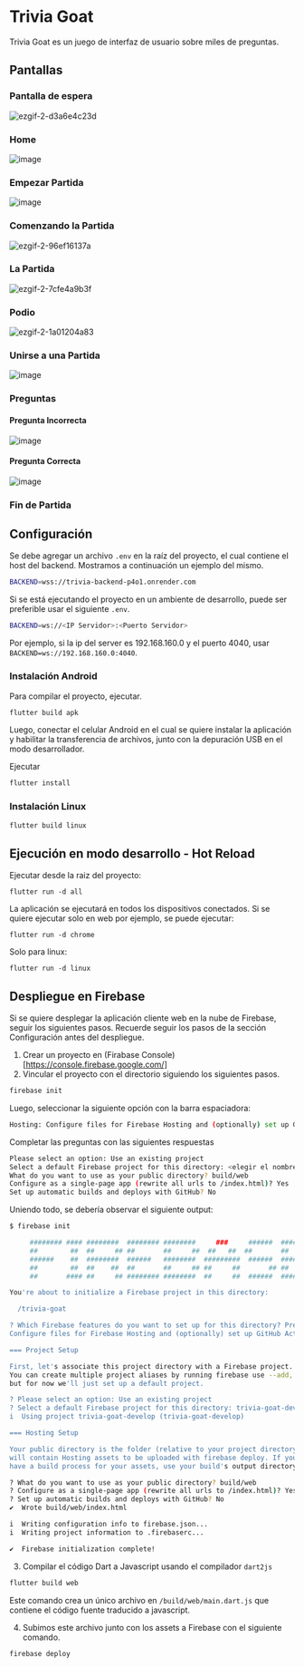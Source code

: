 # Trivia Goat
Trivia Goat es un juego de interfaz de usuario sobre miles de preguntas.

## Pantallas

### Pantalla de espera

![ezgif-2-d3a6e4c23d](https://github.com/wikispiders/trivia-goat/assets/65830097/a51935e8-aeff-42cc-8771-7a971259e4b7)

### Home
![image](https://github.com/wikispiders/trivia-goat/assets/65830097/b3aed37f-6b5d-4577-8d9e-e9d6a7dee15d)


### Empezar Partida
![image](https://github.com/wikispiders/trivia-goat/assets/65830097/57d8823d-ecd4-439d-996c-c4b04bc467c1)

### Comenzando la Partida

![ezgif-2-96ef16137a](https://github.com/wikispiders/trivia-goat/assets/65830097/bdd3431e-70f1-42ec-936a-5ac11098c0ba)

### La Partida
![ezgif-2-7cfe4a9b3f](https://github.com/wikispiders/trivia-goat/assets/65830097/2e579c05-732d-46c0-821c-ec91168d32f2)


### Podio

![ezgif-2-1a01204a83](https://github.com/wikispiders/trivia-goat/assets/65830097/c47124bd-c0ce-4083-b1d9-709532240bad)


### Unirse a una Partida
![image](https://github.com/wikispiders/trivia-goat/assets/65830097/64987388-525f-40fe-8ab1-dd3c81b6ce7a)

### Preguntas
#### Pregunta Incorrecta
![image](https://github.com/wikispiders/trivia-goat/assets/65830097/ea0c5c79-3708-4cd4-9818-6cbd86e3c9c1)

#### Pregunta Correcta
![image](https://github.com/wikispiders/trivia-goat/assets/65830097/398d5fdb-32a2-447e-89b4-c5d0291e5add)


### Fin de Partida


## Configuración
Se debe agregar un archivo `.env` en la raíz del proyecto, el cual contiene el host del backend. Mostramos a continuación un ejemplo del mismo.

```bash
BACKEND=wss://trivia-backend-p4o1.onrender.com
```

Si se está ejecutando el proyecto en un ambiente de desarrollo, puede ser preferible usar el siguiente `.env`.


```bash
BACKEND=ws://<IP Servidor>:<Puerto Servidor>
```

Por ejemplo, si la ip del server es 192.168.160.0 y el puerto 4040, usar `BACKEND=ws://192.168.160.0:4040`.


### Instalación Android

Para compilar el proyecto, ejecutar.

```bash
flutter build apk
```

Luego, conectar el celular Android en el cual se quiere instalar la aplicación y habilitar la transferencia de archivos, junto con la depuración USB en el modo desarrollador.

Ejecutar 

```bash
flutter install
```


### Instalación Linux

```bash
flutter build linux
```

## Ejecución en modo desarrollo - Hot Reload
Ejecutar desde la raiz del proyecto:

```shell
flutter run -d all
```

La aplicación se ejecutará en todos los dispositivos conectados. Si se quiere ejecutar solo en web por ejemplo, se puede ejecutar:

```shell
flutter run -d chrome
```

Solo para linux:

```shell
flutter run -d linux
```


## Despliegue en Firebase
Si se quiere desplegar la aplicación cliente web en la nube de Firebase, seguir los siguientes pasos.
Recuerde seguir los pasos de la sección Configuración antes del despliegue.


1. Crear un proyecto en (Firabase Console)[https://console.firebase.google.com/]
2. Vincular el proyecto con el directorio siguiendo los siguientes pasos.

```bash
firebase init
```

Luego, seleccionar la siguiente opción con la barra espaciadora:

```bash
Hosting: Configure files for Firebase Hosting and (optionally) set up GitHub Action deploys
```


Completar las preguntas con las siguientes respuestas

```bash
Please select an option: Use an existing project
Select a default Firebase project for this directory: <elegir el nombre del proyecto en Firebase>
What do you want to use as your public directory? build/web
Configure as a single-page app (rewrite all urls to /index.html)? Yes
Set up automatic builds and deploys with GitHub? No
```

Uniendo todo, se debería observar el siguiente output:


```bash
$ firebase init

     ######## #### ########  ######## ########     ###     ######  ########
     ##        ##  ##     ## ##       ##     ##  ##   ##  ##       ##
     ######    ##  ########  ######   ########  #########  ######  ######
     ##        ##  ##    ##  ##       ##     ## ##     ##       ## ##
     ##       #### ##     ## ######## ########  ##     ##  ######  ########

You're about to initialize a Firebase project in this directory:

  /trivia-goat

? Which Firebase features do you want to set up for this directory? Press Space to select features, then Enter to confirm your choices. Hosting: 
Configure files for Firebase Hosting and (optionally) set up GitHub Action deploys

=== Project Setup

First, let's associate this project directory with a Firebase project.
You can create multiple project aliases by running firebase use --add, 
but for now we'll just set up a default project.

? Please select an option: Use an existing project
? Select a default Firebase project for this directory: trivia-goat-develop (trivia-goat-develop)
i  Using project trivia-goat-develop (trivia-goat-develop)

=== Hosting Setup

Your public directory is the folder (relative to your project directory) that
will contain Hosting assets to be uploaded with firebase deploy. If you
have a build process for your assets, use your build's output directory.

? What do you want to use as your public directory? build/web
? Configure as a single-page app (rewrite all urls to /index.html)? Yes
? Set up automatic builds and deploys with GitHub? No
✔  Wrote build/web/index.html

i  Writing configuration info to firebase.json...
i  Writing project information to .firebaserc...

✔  Firebase initialization complete!
```


3. Compilar el código Dart a Javascript usando el compilador `dart2js`

```bash
flutter build web
```

Este comando crea un único archivo en `/build/web/main.dart.js` que contiene el código fuente traducido a javascript.

4. Subimos este archivo junto con los assets a Firebase con el siguiente comando.

```bash
firebase deploy
```

